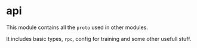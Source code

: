 # api

This module contains all the `proto` used in other modules.

It includes basic types, `rpc`, config for training and some other usefull stuff.
